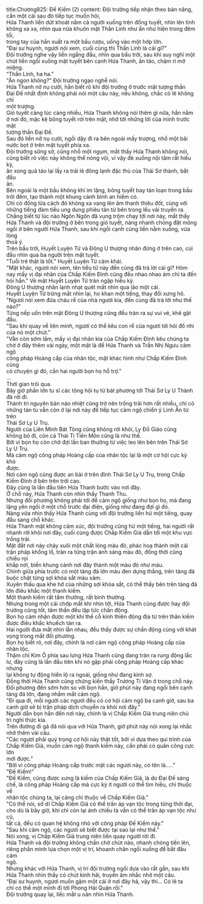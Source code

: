 title:Chương825: Đế Kiếm (2)
content:
Đội trưởng tiếp nhận theo bản năng, cắn một cái sau đó tiếp tục muốn hỏi,<br>Hứa Thanh liền dứt khoát nằm cả người xuống trên đống tuyết, nhìn lên tinh<br>không xa xa, nhìn qua nửa khuôn mặt Thần Linh như ẩn như hiện trong đêm tối,<br>trong tay của hắn xuất ra một bầu rượu, uống vào một hớp lớn.<br>"Đại sư huynh, ngươi nói xem, cuối cùng thì Thần Linh là cái gì?"<br>Đội trưởng nghe vậy liền ngẩng đầu, nhìn qua bầu trời, sau khi suy nghĩ một<br>chút liền ngồi xuống mặt tuyết bên cạnh Hứa Thanh, ăn táo, chậm rì mở miệng.<br>“Thần Linh, ha ha."<br>"Ăn ngon không?" Đội trưởng ngạo nghễ nói.<br>Hứa Thanh nở nụ cười, hắn biết rõ khi đội trưởng ở trước mặt tượng thần<br>Đại Đế nhất định không phải nói một câu này, nếu không, chắc có lẽ không chỉ<br>một trượng.<br>Gió tuyết càng lúc càng nhiều, Hứa Thanh không nói thêm gì nữa, hắn nằm<br>ở nơi đó, mặc kệ bông tuyết rơi trên mặt, nhớ tới những lời của mình trước mặt<br>tượng thần Đại Đế.<br>Sau đó liền nở nụ cười, ngồi dậy đi ra bên ngoài mấy trượng, nhổ một bãi<br>nước bọt ở trên mặt tuyết phía xa.<br>Đội trưởng sững sờ, cũng nhổ một ngụm, mắt thấy Hứa Thanh không nói,<br>cũng biết rõ việc này không thể nóng vội, vì vậy đè xuống nội tâm rất hiếu kỳ,<br>ăn xong quả táo lại lấy ra trái lê đông lạnh đặc thù của Thái Sơ thành, bắt đầu<br>ăn.<br>Bên ngoài là một bầu không khí im lặng, bông tuyết bay tán loạn trong bầu<br>trời đêm, tạo thành một khung cảnh bình an hiếm có.<br>Chỉ có đống lửa cách đó không xa vang lên âm thanh thiêu đốt, cùng với<br>những tiếng đàm tiếu ung dung phiêu tán từ bên trong lều vải truyền ra.<br>Chẳng biết từ lúc nào Ngôn Ngôn đã vụng trộm chạy tới nơi này, mắt thấy<br>Hứa Thanh và đội trưởng ở bên trong gió tuyết, nàng nhanh chóng đặt mông<br>ngồi ở bên người Hứa Thanh, sau khi ngồi cạnh cũng liền nằm xuống, vừa lòng<br>thoả ý.<br>Trên bầu trời, Huyết Luyện Tử và Đông U thượng nhân đứng ở trên cao, cúi<br>đầu nhìn qua ba người trên mặt tuyết.<br>"Tuổi trẻ thật là tốt." Huyết Luyện Tử cảm khái.<br>"Mặt khác, ngươi nói xem, tên tiểu tử này đến cùng đã trả lời cái gì? Hôm<br>nay mấy vị đại nhân của Chấp Kiếm Đình cũng đều nhao nhao ám chỉ ta đến<br>hỏi hắn." Vẻ mặt Huyết Luyện Tử tràn ngập hiếu kỳ.<br>Đông U thượng nhân lạnh nhạt quét mắt nhìn qua lão một cái.<br>Huyết Luyện Tử trừng mắt nhìn lại, ho khan một tiếng, thay đổi xưng hô.<br>"Ngươi nói xem đứa cháu rể của nhà ngươi kia, đến cùng đã trả lời như thế<br>nào?"<br>Từng nếp uốn trên mặt Đông U thượng cũng đều tràn ra sự vui vẻ, khẽ gật<br>đầu.<br>"Sau khi quay về liên minh, ngươi có thể kêu con rể của ngươi tới hỏi đồ nhi<br>của nó một chút."<br>"Vẫn còn sớm lắm, mấy vị đại nhân kia của Chấp Kiếm Đình kêu chúng ta<br>chờ ở đây thêm vài ngày, một mặt là để Hứa Thanh và Trần Nhị Ngưu cảm ngộ<br>công pháp Hoàng cấp của nhân tộc, mặt khác hình như Chấp Kiếm Đình cũng<br>có chuyện gì đó, cần hai người bọn họ hỗ trợ."<br>…<br>Thời gian trôi qua.<br>Bây giờ phần lớn tu sĩ các tông hội tụ từ bát phương tới Thái Sơ Ly U Thành<br>đã rời đi.<br>Thành trì nguyên bản náo nhiệt cũng trở nên trống trải hơn rất nhiều, chỉ có<br>những tán tu vẫn còn ở lại nơi này để tiếp tục cảm ngộ chiến ý Linh Ấn từ trên<br>Thái Sơ Ly U Trụ.<br>Người của Liên Minh Bát Tông cũng không rời khỏi, Ly Đồ Giáo cũng<br>không bỏ đi, còn cả Thái Ti Tiên Môn cũng là như thế.<br>Bởi vì bọn họ còn chờ đợi lần ban thưởng từ việc leo lên bên trên Thái Sơ<br>Ly U Trụ.<br>Mà cảm ngộ công pháp Hoàng cấp của nhân tộc lại là một cơ hội cực kỳ khó<br>được.<br>Nơi cảm ngộ cũng được an bài ở trên đỉnh Thái Sơ Ly U Trụ, trong Chấp<br>Kiếm Đình ở bên trên trời cao.<br>Đây cũng là lần đầu tiên Hứa Thanh bước vào nơi đây.<br>Ở chỗ này, Hứa Thanh còn nhìn thấy Thanh Thu.<br>Nhưng đối phương không phải tới để cảm ngộ giống như bọn họ, mà đang<br>lặng yên ngồi ở một chỗ trước đại điện, giống như đang đợi gì đó.<br>Nàng vừa nhìn thấy Hứa Thanh cùng với đội trưởng liền hừ một tiếng, quay<br>đầu sang chỗ khác.<br>Hứa Thanh mặt không cảm xúc, đội trưởng cũng hừ một tiếng, hai người rất<br>nhanh rời khỏi nơi đây, cuối cùng được Chấp Kiếm Giả dẫn tới một khu vực<br>trống trải.<br>Mặt đất nơi này chảy xuôi một chất lỏng màu đỏ, phác hoạ thành một cái<br>trận pháp khổng lồ, tràn ra từng trận ánh sáng màu đỏ, đồng thời cũng chiếu rọi<br>khắp nơi, biến khung cảnh nơi đây thành một màu đỏ như máu.<br>Chính giữa phía trước có một tảng đá lớn màu đen dựng thẳng, trên tảng đá<br>buộc chặt từng sợi khóa sắt màu xám.<br>Xuyên thấu qua khe hở của những sợi khóa sắt, có thể thấy bên trên tảng đá<br>lớn điêu khắc một thanh kiếm.<br>Một thanh kiếm rất tầm thường, rất bình thường.<br>Nhưng trong một cái chớp mắt khi nhìn tới, Hứa Thanh cũng được hay đội<br>trưởng cũng tốt, tâm thần đều lập tức chấn động.<br>Bọn họ cảm nhận được một khí thế cỗ kinh thiên động địa từ trên thân kiếm<br>được điêu khắc khuếch tán ra.<br>Hai người đưa mắt nhìn lẫn nhau, đều thấy được sự chấn động cùng với khát<br>vọng trong mắt đối phương.<br>Bọn họ biết rõ, nơi đây, chính là nơi cảm ngộ công pháp Hoàng cấp của<br>nhân tộc.<br>Thậm chí Kim Ô phía sau lưng Hứa Thanh cũng đang tràn ra rung động lắc<br>lư, đây cũng là lần đầu tiên khi nó gặp phải công pháp Hoàng cấp khác nhưng<br>lại không tự động hiển lộ ra ngoài, giống như đang kính sợ.<br>Đồng thời Hứa Thanh cũng chứng kiến thấy Trương Ti Vận ở trong chỗ này.<br>Đối phương đến sớm hơn so với bọn hắn, giờ phút này đang ngồi bên cạnh<br>tảng đá lớn, đang nhắm mắt cảm ngộ.<br>"Đi qua đi, mỗi người các ngươi đều có cơ hội cảm ngộ ba canh giờ, sau ba<br>canh giờ sẽ bị trận pháp dịch chuyển ra khỏi nơi đây."<br>Người dẫn bọn hắn đến nơi này, chính là vị Chấp Kiếm Giả trung niên chủ<br>trì nghi thức kia.<br>Trên đường đi gã đã nói qua với Hứa Thanh, giờ phút này nói xong lại nhắc<br>nhở thêm vài câu.<br>"Các ngươi phải quý trọng cơ hội này thật tốt, bởi vì dựa theo qui trình của<br>Chấp Kiếm Giả, muốn cảm ngộ thanh kiếm này, cần phải có quân công cực lớn<br>mới được."<br>"Bởi vì công pháp Hoàng cấp trước mặt các ngươi này, có tên là....."<br>"Đế Kiếm!"<br>"Đế Kiếm, cũng được xưng là kiếm của Chấp Kiếm Giả, là do Đại Đế sáng<br>chế, là công pháp Hoàng cấp mà cực kỳ ít người có thể tìm hiểu, chỉ thuộc về<br>nhân tộc chúng ta, lại càng chỉ thuộc về Chấp Kiếm Giả."<br>"Có thể nói, sở dĩ Chấp Kiếm Giả có thể trấn áp vạn tộc trong từng thời đại,<br>cho dù là bây giờ, khi chỉ còn lại ánh chiều tà vẫn có thể trấn áp vạn tộc như cũ,<br>tất cả, đều có quan hệ không nhỏ với công pháp Đế Kiếm này."<br>"Sau khi cảm ngộ, các ngươi sẽ biết được tại sao lại như thế."<br>Nói xong, vị Chấp Kiếm Giả trung niên liền quay người rời đi.<br>Hứa Thanh và đội trưởng không chần chờ chút nào, nhanh chóng tiến lên,<br>riêng phần mình lựa chọn một vị trí, khoanh chân ngồi xuống để bắt đầu cảm<br>ngộ.<br>Nhưng khác với Hứa Thanh, vị trí đội trưởng ngồi dựa vào rất gần, sau khi<br>Hứa Thanh nhìn thấy có chút kinh hãi, truyền âm nhắc nhở một câu.<br>“Đại sư huynh, ngươi muốn gặm một cái ở nơi đây hả, vậy thì... Có lẽ ta<br>chỉ có thể một mình đi tới Phong Hải Quận rồi."<br>Đội trưởng quay lại, liếc mắt u oán nhìn Hứa Thanh.